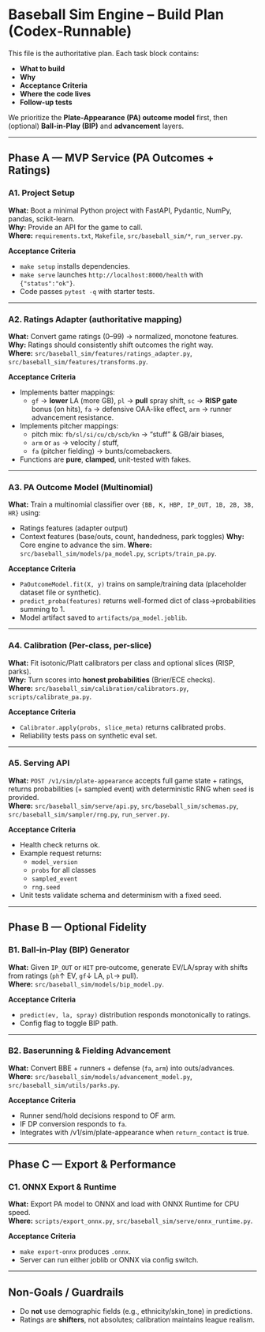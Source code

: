 # Baseball Sim Engine – Build Plan (Codex‑Runnable)

This file is the authoritative plan. Each task block contains:
- **What to build**
- **Why**
- **Acceptance Criteria**
- **Where the code lives**
- **Follow-up tests**

We prioritize the **Plate‑Appearance (PA) outcome model** first, then (optional) **Ball‑in‑Play (BIP)** and **advancement** layers.

---

## Phase A — MVP Service (PA Outcomes + Ratings)

### A1. Project Setup
**What:** Boot a minimal Python project with FastAPI, Pydantic, NumPy, pandas, scikit-learn.  
**Why:** Provide an API for the game to call.  
**Where:** `requirements.txt`, `Makefile`, `src/baseball_sim/*`, `run_server.py`.

**Acceptance Criteria**
- `make setup` installs dependencies.
- `make serve` launches `http://localhost:8000/health` with `{"status":"ok"}`.
- Code passes `pytest -q` with starter tests.

---

### A2. Ratings Adapter (authoritative mapping)
**What:** Convert game ratings (0–99) → normalized, monotone features.  
**Why:** Ratings should consistently shift outcomes the right way.  
**Where:** `src/baseball_sim/features/ratings_adapter.py`, `src/baseball_sim/features/transforms.py`.

**Acceptance Criteria**
- Implements batter mappings: 
  - `gf` → **lower** LA (more GB), `pl` → **pull** spray shift, `sc` → **RISP gate** bonus (on hits), `fa` → defensive OAA-like effect, `arm` → runner advancement resistance.
- Implements pitcher mappings:
  - pitch mix: `fb/sl/si/cu/cb/scb/kn` → “stuff” & GB/air biases,
  - `arm` or `as` → velocity / stuff,
  - `fa` (pitcher fielding) → bunts/comebackers.
- Functions are **pure**, **clamped**, unit-tested with fakes.

---

### A3. PA Outcome Model (Multinomial)
**What:** Train a multinomial classifier over `{BB, K, HBP, IP_OUT, 1B, 2B, 3B, HR}` using:
- Ratings features (adapter output)
- Context features (base/outs, count, handedness, park toggles)
**Why:** Core engine to advance the sim.
**Where:** `src/baseball_sim/models/pa_model.py`, `scripts/train_pa.py`.

**Acceptance Criteria**
- `PaOutcomeModel.fit(X, y)` trains on sample/training data (placeholder dataset file or synthetic).
- `predict_proba(features)` returns well-formed dict of class→probabilities summing to 1.
- Model artifact saved to `artifacts/pa_model.joblib`.

---

### A4. Calibration (Per-class, per-slice)
**What:** Fit isotonic/Platt calibrators per class and optional slices (RISP, parks).  
**Why:** Turn scores into **honest probabilities** (Brier/ECE checks).  
**Where:** `src/baseball_sim/calibration/calibrators.py`, `scripts/calibrate_pa.py`.

**Acceptance Criteria**
- `Calibrator.apply(probs, slice_meta)` returns calibrated probs.
- Reliability tests pass on synthetic eval set.

---

### A5. Serving API
**What:** `POST /v1/sim/plate-appearance` accepts full game state + ratings, returns probabilities (+ sampled event) with deterministic RNG when `seed` is provided.  
**Where:** `src/baseball_sim/serve/api.py`, `src/baseball_sim/schemas.py`, `src/baseball_sim/sampler/rng.py`, `run_server.py`.

**Acceptance Criteria**
- Health check returns ok.
- Example request returns:
  - `model_version`
  - `probs` for all classes
  - `sampled_event`
  - `rng.seed`
- Unit tests validate schema and determinism with a fixed seed.

---

## Phase B — Optional Fidelity

### B1. Ball‑in‑Play (BIP) Generator
**What:** Given `IP_OUT` or `HIT` pre‑outcome, generate EV/LA/spray with shifts from ratings (`ph`↑ EV, `gf`↓ LA, `pl`→ pull).  
**Where:** `src/baseball_sim/models/bip_model.py`.

**Acceptance Criteria**
- `predict(ev, la, spray)` distribution responds monotonically to ratings.
- Config flag to toggle BIP path.

---

### B2. Baserunning & Fielding Advancement
**What:** Convert BBE + runners + defense (`fa`, `arm`) into outs/advances.  
**Where:** `src/baseball_sim/models/advancement_model.py`, `src/baseball_sim/utils/parks.py`.

**Acceptance Criteria**
- Runner send/hold decisions respond to OF arm.
- IF DP conversion responds to `fa`.
- Integrates with /v1/sim/plate-appearance when `return_contact` is true.

---

## Phase C — Export & Performance

### C1. ONNX Export & Runtime
**What:** Export PA model to ONNX and load with ONNX Runtime for CPU speed.  
**Where:** `scripts/export_onnx.py`, `src/baseball_sim/serve/onnx_runtime.py`.

**Acceptance Criteria**
- `make export-onnx` produces `.onnx`.
- Server can run either joblib or ONNX via config switch.

---

## Non-Goals / Guardrails
- Do **not** use demographic fields (e.g., ethnicity/skin_tone) in predictions.
- Ratings are **shifters**, not absolutes; calibration maintains league realism.
